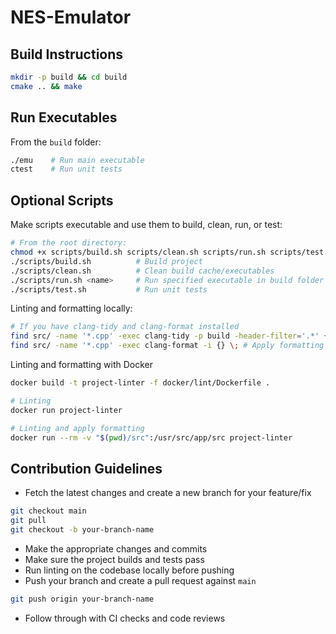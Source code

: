 # NES-Emulator

## Build Instructions

```bash
mkdir -p build && cd build
cmake .. && make
```

## Run Executables

From the `build` folder:

```bash
./emu    # Run main executable
ctest    # Run unit tests
```

## Optional Scripts

Make scripts executable and use them to build, clean, run, or test:

```bash
# From the root directory:
chmod +x scripts/build.sh scripts/clean.sh scripts/run.sh scripts/test.sh
./scripts/build.sh          # Build project
./scripts/clean.sh          # Clean build cache/executables
./scripts/run.sh <name>     # Run specified executable in build folder
./scripts/test.sh           # Run unit tests
```

Linting and formatting locally:

```bash
# If you have clang-tidy and clang-format installed
find src/ -name '*.cpp' -exec clang-tidy -p build -header-filter='.*' {} \\; # Linting
find src/ -name '*.cpp' -exec clang-format -i {} \; # Apply formatting
```

Linting and formatting with Docker

```bash
docker build -t project-linter -f docker/lint/Dockerfile .

# Linting
docker run project-linter

# Linting and apply formatting
docker run --rm -v "$(pwd)/src":/usr/src/app/src project-linter
```

## Contribution Guidelines

- Fetch the latest changes and create a new branch for your feature/fix

```bash
git checkout main
git pull
git checkout -b your-branch-name
```

- Make the appropriate changes and commits
- Make sure the project builds and tests pass
- Run linting on the codebase locally before pushing
- Push your branch and create a pull request against `main`

```bash
git push origin your-branch-name
```

- Follow through with CI checks and code reviews
